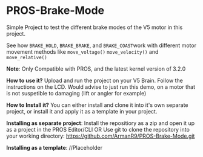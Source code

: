 # PROS-Brake-Mode

Simple Project to test the different brake modes of the V5 motor in this project.

See how `BRAKE_HOLD`, `BRAKE_BRAKE`, and `BRAKE_COAST`work with different motor movement methods like
`move_voltage()` `move_velocity()` and `move_relative()`


**Note**: Only Compatible with PROS, and the latest kernel version of 3.2.0



**How to use it?**
Upload and run the project on your V5 Brain. Follow the instructions on the LCD.
Would advise to just run this demo, on a motor that is not suspetible to damaging (lift or angler for example)



**How to Install it?**
You can either install and clone it into it's own separate project, or install it and apply it as a template in your project.


**Installing as separate project**:
Install the repositiory as a zip and open it up as a project in the PROS Editor/CLI
OR
Use git to clone the repository into your working directory: https://github.com/ArmanR9/PROS-Brake-Mode.git 


**Installing as a template**:
//Placeholder

